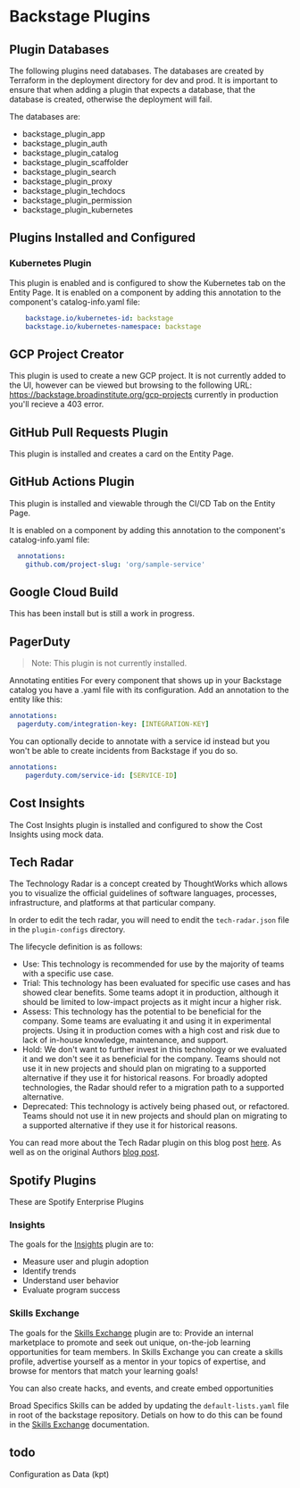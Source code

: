# Backstage Plugins

## Plugin Databases

The following plugins need databases. The databases are created by
Terraform in the deployment directory for dev and prod. It is important
to ensure that when adding a plugin that expects a database, that the
database is created, otherwise the deployment will fail.

The databases are:

-   backstage_plugin_app
-   backstage_plugin_auth
-   backstage_plugin_catalog
-   backstage_plugin_scaffolder
-   backstage_plugin_search
-   backstage_plugin_proxy
-   backstage_plugin_techdocs
-   backstage_plugin_permission
-   backstage_plugin_kubernetes

## Plugins Installed and Configured

### Kubernetes Plugin

This plugin is enabled and is configured to show the Kubernetes tab on the
Entity Page. It is enabled on a component by adding this annotation to the
component's catalog-info.yaml file:

```Yaml
    backstage.io/kubernetes-id: backstage
    backstage.io/kubernetes-namespace: backstage
```

## GCP Project Creator

This plugin is used to create a new GCP project. It is not currently added to
the UI, however can be viewed but browsing to the following URL:
https://backstage.broadinstitute.org/gcp-projects currently in production you'll
recieve a 403 error.

## GitHub Pull Requests Plugin

This plugin is installed and creates a card on the Entity Page.

## GitHub Actions Plugin

This plugin is installed and viewable through the CI/CD Tab on the Entity Page.

It is enabled on a component by adding this annotation to the component's
catalog-info.yaml file:

```Yaml
  annotations:
    github.com/project-slug: 'org/sample-service'
```

## Google Cloud Build

This has been install but is still a work in progress.

## PagerDuty

> Note: This plugin is not currently installed.

Annotating entities For every component that shows up in your Backstage catalog
you have a .yaml file with its configuration. Add an annotation to the entity
like this:

```Yaml
annotations:
  pagerduty.com/integration-key: [INTEGRATION-KEY]
```

You can optionally decide to annotate with a service id instead but you won't be
able to create incidents from Backstage if you do so.

```Yaml
annotations:
    pagerduty.com/service-id: [SERVICE-ID]
```

## Cost Insights

The Cost Insights plugin is installed and configured to show the Cost Insights
using mock data.

## Tech Radar

The Technology Radar is a concept created by ThoughtWorks which allows you to visualize the official guidelines
of software languages, processes, infrastructure, and platforms at that particular company.

In order to edit the tech radar, you will need to endit the `tech-radar.json` file in the `plugin-configs` directory.

The lifecycle definition is as follows:

- Use: This technology is recommended for use by the majority of teams with a specific use case.
- Trial: This technology has been evaluated for specific use cases and has showed clear benefits. Some teams adopt it in production, although it should be limited to low-impact projects as it might incur a higher risk.
- Assess: This technology has the potential to be beneficial for the company. Some teams are evaluating it and using it in experimental projects. Using it in production comes with a high cost and risk due to lack of in-house knowledge, maintenance, and support.
- Hold: We don't want to further invest in this technology or we evaluated it and we don't see it as beneficial for the company. Teams should not use it in new projects and should plan on migrating to a supported alternative if they use it for historical reasons. For broadly adopted technologies, the Radar should refer to a migration path to a supported alternative.
- Deprecated: This technology is actively being phased out, or refactored. Teams should not use it in new projects and should plan on migrating to a supported alternative if they use it for historical reasons.

You can read more about the Tech Radar plugin on this blog post [here](https://backstage.io/blog/2020/05/14/tech-radar-plugin/).
As well as on the original Authors [blog post](https://opensource.zalando.com/tech-radar/).

## Spotify Plugins

These are Spotify Enterprise Plugins

### Insights

The goals for the [Insights](https://backstage.spotify.com/docs/plugins/insights/) plugin are to:

* Measure user and plugin adoption
* Identify trends
* Understand user behavior
* Evaluate program success

### Skills Exchange

The goals for the [Skills Exchange](https://backstage.spotify.com/docs/plugins/skill-exchange/) plugin are to:
Provide an internal marketplace to promote and seek out unique, on-the-job learning opportunities for team members.
In Skills Exchange you can create a skills profile, advertise yourself as a mentor in your topics of expertise, and
browse for mentors that match your learning goals!

You can also create hacks, and events, and create embed opportunities

Broad Specifics Skills can be added by updating the `default-lists.yaml` file in
root of the backstage repository. Detials on how to do this can be found in the
[Skills Exchange](https://backstage.spotify.com/docs/plugins/skill-exchange/setup-and-installation#defining-skills-for-ingestion) documentation.

## todo

Configuration as Data (kpt)
